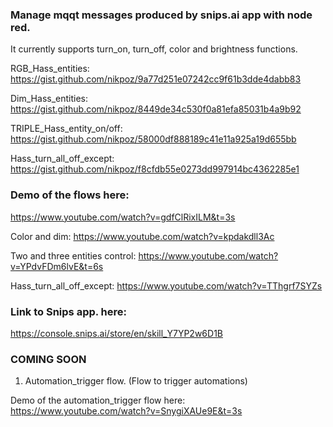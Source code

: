 
### **Manage mqqt messages produced by snips.ai app with node red.**

It currently supports turn_on, turn_off, color and brightness 
functions.

RGB_Hass_entities: 
https://gist.github.com/nikpoz/9a77d251e07242cc9f61b3dde4dabb83

Dim_Hass_entities: 
https://gist.github.com/nikpoz/8449de34c530f0a81efa85031b4a9b92

TRIPLE_Hass_entity_on/off: 
https://gist.github.com/nikpoz/58000df888189c41e11a925a19d655bb

Hass_turn_all_off_except:
https://gist.github.com/nikpoz/f8cfdb55e0273dd997914bc4362285e1

### Demo of the flows here:

https://www.youtube.com/watch?v=gdfClRixILM&t=3s

Color and dim:
https://www.youtube.com/watch?v=kpdakdll3Ac

Two and three entities control:
https://www.youtube.com/watch?v=YPdvFDm6lvE&t=6s

Hass_turn_all_off_except:
https://www.youtube.com/watch?v=TThgrf7SYZs

### Link to Snips app. here: 

https://console.snips.ai/store/en/skill_Y7YP2w6D1B

### COMING SOON

1) Automation_trigger flow. (Flow to trigger automations)

Demo of the automation_trigger flow here: https://www.youtube.com/watch?v=SnygiXAUe9E&t=3s
